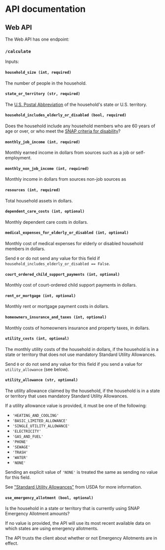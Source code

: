 # API documentation

## Web API

The Web API has one endpoint:

### `/calculate`

Inputs:

#### `household_size (int, required)`

The number of people in the household.

#### `state_or_territory (str, required)`

The [U.S. Postal Abbreviation](https://pe.usps.com/text/pub28/28apb.htm) of the household's state or U.S. territory.

#### `household_includes_elderly_or_disabled (bool, required)`

Does the household include any household members who are 60 years of age or over, or who meet the [SNAP criteria for disability](https://www.fns.usda.gov/snap/eligibility/elderly-disabled-special-rules#Who%20is%20elderly?)?

#### `monthly_job_income (int, required)`

Monthly earned income in dollars from sources such as a job or self-employment.

#### `monthly_non_job_income (int, required)`

Monthly income in dollars from sources non-job sources as

#### `resources (int, required)`

Total household assets in dollars.

#### `dependent_care_costs (int, optional)`

Monthly dependent care costs in dollars.

#### `medical_expenses_for_elderly_or_disabled (int, optional)`

Monthly cost of medical expenses for elderly or disabled household members in dollars.

Send `0` or do not send any value for this field if `household_includes_elderly_or_disabled == False`.

#### `court_ordered_child_support_payments (int, optional)`

Monthly cost of court-ordered child support payments in dollars.

#### `rent_or_mortgage (int, optional)`

Monthly rent or mortgage payment costs in dollars.

#### `homeowners_insurance_and_taxes (int, optional)`

Monthly costs of homeowners insurance and property taxes, in dollars.

#### `utility_costs (int, optional)`

The monthly utility costs of the household in dollars, if the household is in a state or territory that does not use mandatory Standard Utility Allowances.

Send `0` or do not send any value for this field if you send a value for `utility_allowance` (see below).

#### `utility_allowance (str, optional)`

The utility allowance claimed by the household, if the household is in a state or territory that uses mandatory Standard Utility Allowances.

If a utility allowance value is provided, it must be one of the following:

* `'HEATING_AND_COOLING'`
* `'BASIC_LIMITED_ALLOWANCE'`
* `'SINGLE_UTILITY_ALLOWANCE'`
* `'ELECTRICITY'`
* `'GAS_AND_FUEL'`
* `'PHONE'`
* `'SEWAGE'`
* `'TRASH'`
* `'WATER'`
* `'NONE'`

Sending an explicit value of `'NONE'` is treated the same as sending no value for this field.

See ["Standard Utility Allowances"](https://www.fns.usda.gov/snap/eligibility/deduction/standard-utility-allowances) from USDA for more information.

#### `use_emergency_allotment (bool, optional)`

Is the household in a state or territory that is currently using SNAP Emergency Allotment amounts?

If no value is provided, the API will use its most recent available data on which states are using emergency allotments.

The API trusts the client about whether or not Emergency Allotments are in effect.
